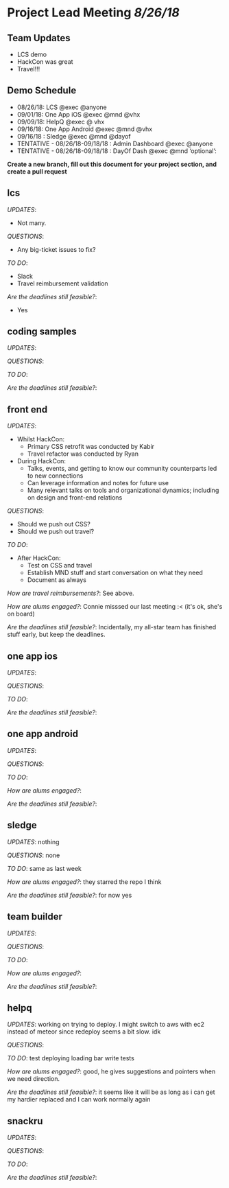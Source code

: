# Project Lead Meeting *8/26/18*
## Team Updates

- LCS demo
- HackCon was great
- Travel!!!

## Demo Schedule

- 08/26/18: LCS @exec @anyone
- 09/01/18: One App iOS @exec @mnd @vhx
- 09/09/18: HelpQ @exec @ vhx
- 09/16/18: One App Android @exec @mnd @vhx
- 09/16/18 : Sledge @exec @mnd @dayof
- TENTATIVE - 08/26/18-09/18/18 : Admin Dashboard @exec @anyone
- TENTATIVE - 08/26/18-09/18/18 : DayOf Dash @exec @mnd  ‘optional’: 

**Create a new branch, fill out this document for your project section, and create a pull request**

## lcs

_UPDATES_:
- Not many.

_QUESTIONS_:
- Any big-ticket issues to fix?

_TO DO_:
- Slack
- Travel reimbursement validation

_Are the deadlines still feasible?_:
- Yes

## coding samples

_UPDATES_:

_QUESTIONS_:

_TO DO_:

_Are the deadlines still feasible?_:

## front end

_UPDATES_:

- Whilst HackCon:
  - Primary CSS retrofit was conducted by Kabir
  - Travel refactor was conducted by Ryan
- During HackCon:
  - Talks, events, and getting to know our community counterparts led to new connections
  - Can leverage information and notes for future use
  - Many relevant talks on tools and organizational dynamics; including on design and front-end relations

_QUESTIONS_:
- Should we push out CSS?
- Should we push out travel?

_TO DO_:
- After HackCon:
  - Test on CSS and travel
  - Establish MND stuff and start conversation on what they need
  - Document as always

_How are travel reimbursements?_:
See above.

_How are alums engaged?_:
Connie misssed our last meeting :<  (it's ok, she's on board)

_Are the deadlines still feasible?_:
Incidentally, my all-star team has finished stuff early, but keep the deadlines.

## one app ios

_UPDATES_:

_QUESTIONS_:

_TO DO_:

_Are the deadlines still feasible?_:


## one app android

_UPDATES_:

_QUESTIONS_:

_TO DO_:

_How are alums engaged?_:

_Are the deadlines still feasible?_:

## sledge

_UPDATES_: nothing

_QUESTIONS_: none

_TO DO_: same as last week

_How are alums engaged?_: they starred the repo I think

_Are the deadlines still feasible?_: for now yes

## team builder

_UPDATES_:

_QUESTIONS_:

_TO DO_:

_How are alums engaged?_:

_Are the deadlines still feasible?_:

## helpq

_UPDATES_:
working on trying to deploy. I might switch to aws with ec2 instead of meteor since redeploy seems a bit slow. idk

_QUESTIONS_:

_TO DO_:
test deploying
loading bar
write tests

_How are alums engaged?_:
good, he gives suggestions and pointers when we need direction.

_Are the deadlines still feasible?_:
it seems like it will be as long as i can get my hardier replaced and I can work normally again

## snackru

_UPDATES_:

_QUESTIONS_:

_TO DO_:

_Are the deadlines still feasible?_:

